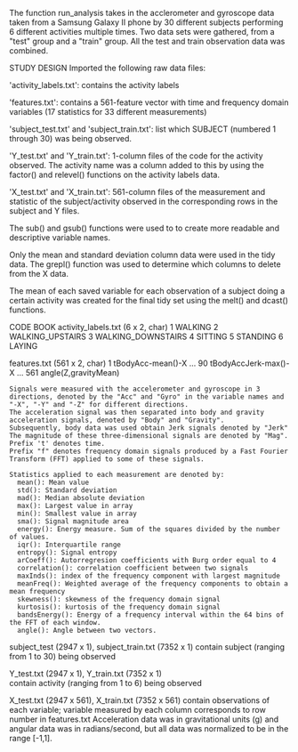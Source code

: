 The function run_analysis takes in the acclerometer and gyroscope data taken from a Samsung Galaxy II phone by 30 different subjects performing 6 different activities multiple times. Two data sets were gathered, from a "test" group and a "train" group. All the test and train observation data was combined.


STUDY DESIGN
Imported the following raw data files:

'activity_labels.txt': contains the activity labels

'features.txt': contains a 561-feature vector with time and frequency domain variables (17 statistics for 33 different measurements)

'subject_test.txt' and 'subject_train.txt': list which SUBJECT (numbered 1 through 30) was being observed.

'Y_test.txt' and 'Y_train.txt': 1-column files of the code for the activity observed. The activity name was a column added to this by using the factor() and relevel() functions on the activity labels data.

'X_test.txt' and 'X_train.txt': 561-column files of the measurement and statistic of the subject/activity observed in the corresponding rows in the subject and Y files.

The sub() and gsub() functions were used to to create more readable and descriptive variable names.

Only the mean and standard deviation column data were used in the tidy data. The grepl() function was used to determine which columns to delete from the X data.

The mean of each saved variable for each observation of a subject doing a certain activity was created for the final tidy set using the melt() and dcast() functions.
 

CODE BOOK
  activity_labels.txt (6 x 2, char)
   1 WALKING
   2 WALKING_UPSTAIRS
   3 WALKING_DOWNSTAIRS
   4 SITTING
   5 STANDING
   6 LAYING

  features.txt (561 x 2, char)
    1 tBodyAcc-mean()-X
    ...
    90 tBodyAccJerk-max()-X
    ...
    561 angle(Z,gravityMean)
    
    Signals were measured with the accelerometer and gyroscope in 3 directions, denoted by the "Acc" and "Gyro" in the variable names and "-X", "-Y" and "-Z" for different directions.
    The acceleration signal was then separated into body and gravity acceleration signals, denoted by "Body" and "Gravity".  
    Subsequently, body data was used obtain Jerk signals denoted by "Jerk" 
    The magnitude of these three-dimensional signals are denoted by "Mag". 
    Prefix 't' denotes time. 
    Prefix "f" denotes frequency domain signals produced by a Fast Fourier Transform (FFT) applied to some of these signals.
    
    Statistics applied to each measurement are denoted by:
      mean(): Mean value
      std(): Standard deviation
      mad(): Median absolute deviation 
      max(): Largest value in array
      min(): Smallest value in array
      sma(): Signal magnitude area
      energy(): Energy measure. Sum of the squares divided by the number of values. 
      iqr(): Interquartile range 
      entropy(): Signal entropy
      arCoeff(): Autorregresion coefficients with Burg order equal to 4
      correlation(): correlation coefficient between two signals
      maxInds(): index of the frequency component with largest magnitude
      meanFreq(): Weighted average of the frequency components to obtain a mean frequency
      skewness(): skewness of the frequency domain signal 
      kurtosis(): kurtosis of the frequency domain signal 
      bandsEnergy(): Energy of a frequency interval within the 64 bins of the FFT of each window.
      angle(): Angle between two vectors.

  subject_test (2947 x 1), subject_train.txt (7352 x 1)
    contain subject (ranging from 1 to 30) being observed

  Y_test.txt (2947 x 1), Y_train.txt (7352 x 1)  
    contain activity (ranging from 1 to 6) being observed
  
  X_test.txt (2947 x 561), X_train.txt (7352 x 561)
    contain observations of each variable; variable measured by each column corresponds to row number in features.txt
    Acceleration data was in gravitational units (g) and angular data was in radians/second, but all data was normalized to be in the range [-1,1].

  
  
  
